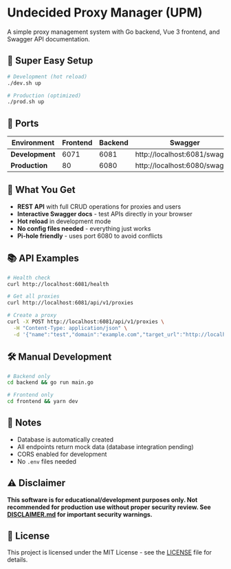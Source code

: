 # Undecided Proxy Manager (UPM)

A simple proxy management system with Go backend, Vue 3 frontend, and Swagger API documentation.

## 🚀 Super Easy Setup

```bash
# Development (hot reload)
./dev.sh up

# Production (optimized)
./prod.sh up
```

## 📍 Ports

| Environment | Frontend | Backend | Swagger |
|-------------|----------|---------|---------|
| **Development** | 6071 | 6081 | http://localhost:6081/swagger |
| **Production** | 80 | 6080 | http://localhost:6080/swagger |

## 🔧 What You Get

- **REST API** with full CRUD operations for proxies and users
- **Interactive Swagger docs** - test APIs directly in your browser
- **Hot reload** in development mode
- **No config files needed** - everything just works
- **Pi-hole friendly** - uses port 6080 to avoid conflicts

## 📚 API Examples

```bash
# Health check
curl http://localhost:6081/health

# Get all proxies
curl http://localhost:6081/api/v1/proxies

# Create a proxy
curl -X POST http://localhost:6081/api/v1/proxies \
  -H "Content-Type: application/json" \
  -d '{"name":"test","domain":"example.com","target_url":"http://localhost:6071","ssl_enabled":false}'
```

## 🛠️ Manual Development

```bash
# Backend only
cd backend && go run main.go

# Frontend only  
cd frontend && yarn dev
```

## 📝 Notes

- Database is automatically created
- All endpoints return mock data (database integration pending)
- CORS enabled for development
- No `.env` files needed

## ⚠️ Disclaimer

**This software is for educational/development purposes only. Not recommended for production use without proper security review. See [DISCLAIMER.md](DISCLAIMER.md) for important security warnings.**

## 📄 License

This project is licensed under the MIT License - see the [LICENSE](LICENSE) file for details.
